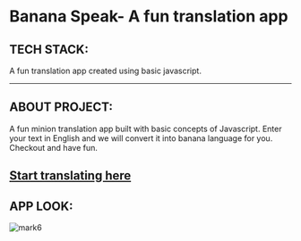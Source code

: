 # Banana Speak- A fun translation app

## TECH STACK:

A fun translation app created using basic javascript.

---

## ABOUT PROJECT:

A fun minion translation app built with basic concepts of Javascript.
Enter your text in English and we will convert it into banana language for you.
Checkout and have fun.

## [Start translating here](funtranslation555.netlify.app/)

## APP LOOK:

![mark6](https://user-images.githubusercontent.com/105518599/208857148-b9816d88-e77f-4e30-9bd3-d7775f16dc1e.png)

